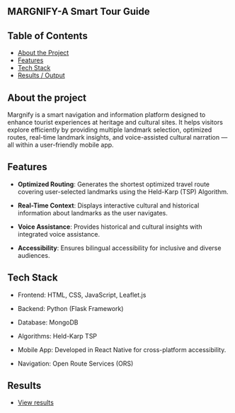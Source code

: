 ## MARGNIFY-A Smart Tour Guide

## Table of Contents

- [About the Project](#about-the-project)
- [Features](#features)
- [Tech Stack](#tech-stack)
- [Results / Output](#results--output)

## About the project
Margnify is a smart navigation and information platform designed to enhance tourist experiences at heritage and cultural sites. It helps visitors explore efficiently by providing multiple landmark selection, optimized routes, real-time landmark insights, and voice-assisted cultural narration — all within a user-friendly mobile app.


## Features

- **Optimized Routing**: Generates the shortest optimized travel route covering user-selected landmarks using the Held-Karp (TSP) Algorithm.

- **Real-Time Context**: Displays interactive cultural and historical information about landmarks as the user navigates.

- **Voice Assistance**: Provides historical and cultural insights with integrated voice assistance.

- **Accessibility**: Ensures bilingual accessibility for inclusive and diverse audiences.

## Tech Stack
- Frontend: HTML, CSS, JavaScript, Leaflet.js

- Backend: Python (Flask Framework)

- Database: MongoDB

- Algorithms: Held-Karp TSP

- Mobile App: Developed in React Native for cross-platform accessibility.

- Navigation: Open Route Services (ORS)

## Results

- [View results](Results)
